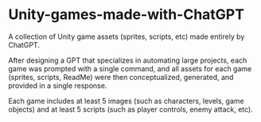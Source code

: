 # Unity-games-made-with-ChatGPT
A collection of Unity game assets (sprites, scripts, etc) made entirely by ChatGPT.

After designing a GPT that specializes in automating large projects, each game was prompted with a single command, and all assets for each game (sprites, scripts, ReadMe) were then conceptualized, generated, and provided in a single response. 

Each game includes at least 5 images (such as characters, levels, game objects) and at least 5 scripts (such as player controls, enemy attack, etc).